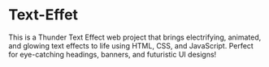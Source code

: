 # Text-Effet
This is a Thunder Text Effect web project that brings electrifying, animated, and glowing text effects to life using HTML, CSS, and JavaScript. Perfect for eye-catching headings, banners, and futuristic UI designs!
